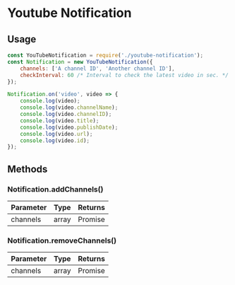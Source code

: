 # Youtube Notification

## Usage
```js
const YouTubeNotification = require('./youtube-notification');
const Notification = new YouTubeNotification({
    channels: ['A channel ID', 'Another channel ID'],
    checkInterval: 60 /* Interval to check the latest video in sec. */
});

Notification.on('video', video => {
    console.log(video);
    console.log(video.channelName);
    console.log(video.channelID);
    console.log(video.title);
    console.log(video.publishDate);
    console.log(video.url);
    console.log(video.id);
});
```
## Methods
### Notification.addChannels()
| Parameter | Type | Returns |
| --- | --- | --- |
| channels | array | Promise |
### Notification.removeChannels()
| Parameter | Type | Returns |
| --- | --- | --- |
| channels | array | Promise |
